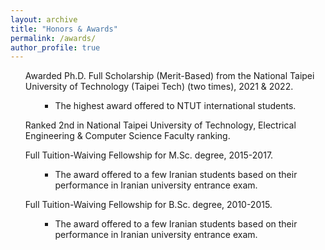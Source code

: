 ```yaml
---
layout: archive
title: "Honors & Awards"
permalink: /awards/
author_profile: true
---
```


<ul>
  <i class="fas fa-medal" style="color:#FFD700;font-size:20px"></i>  Awarded Ph.D. Full Scholarship (Merit-Based) from the National Taipei University of Technology (Taipei Tech) (two times), 2021 & 2022.
  <ul><ul>
    <li> The highest award offered to NTUT international students.</li>
    </ul></ul>
</ul>

<ul>
  <i class="fas fa-medal" style="color:#FFD700;font-size:20px"></i>  Ranked 2nd in National Taipei University of Technology, Electrical Engineering & Computer Science Faculty ranking.
</ul>

<ul>
  <i class="fas fa-medal" style="color:#FFD700;font-size:20px"></i>  Full Tuition-Waiving Fellowship for M.Sc. degree, 2015-2017.
  <ul><ul>
    <li> The award offered to a few Iranian students based on their performance in Iranian university entrance exam.</li>
    </ul></ul>
</ul>

<ul>
  <i class="fas fa-medal" style="color:#FFD700;font-size:20px"></i>  Full Tuition-Waiving Fellowship for B.Sc. degree, 2010-2015.
  <ul><ul>
    <li> The award offered to a few Iranian students based on their performance in Iranian university entrance exam.</li>
    </ul></ul>
</ul>
